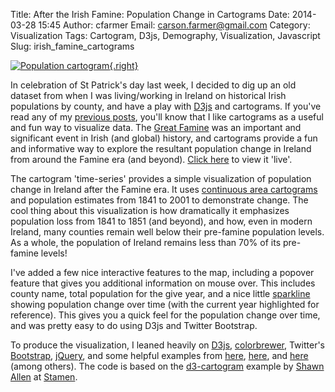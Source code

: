 Title: After the Irish Famine: Population Change in Cartograms
Date: 2014-03-28 15:45
Author: cfarmer
Email: carson.farmer@gmail.com
Category: Visualization
Tags: Cartogram, D3js, Demography, Visualization, Javascript
Slug: irish_famine_cartograms

[![Population cartogram][image]{.right}][irish-famine]

In celebration of St Patrick's day last week, I decided to dig up an old dataset from when I was living/working in Ireland on historical Irish populations by county, and have a play with [D3js][] and cartograms. If you've read any of my [previous posts][], you'll know that I like cartograms as a useful and fun way to visualize data. The [Great Famine][] was an important and significant event in Irish (and global) history, and cartograms provide a fun and informative way to explore the resultant population change in Ireland from around the Famine era (and beyond). [Click here][irish-famine] to view it 'live'.

The cartogram 'time-series' provides a simple visualization of population change in Ireland after the Famine era. It uses [continuous area cartograms][paper] and population estimates from 1841 to 2001 to demonstrate change. The cool thing about this visualization is how dramatically it emphasizes population loss from 1841 to 1851 (and beyond), and how, even in modern Ireland, many counties remain well below their pre-famine population levels. As a whole, the population of Ireland remains less than 70% of its pre-famine levels!

<!--more-->

I've added a few nice interactive features to the map, including a popover feature that gives you additional information on mouse over. This includes county name, total population for the give year, and a nice little [sparkline][] showing population change over time (with the current year highlighted for reference). This gives you a quick feel for the population change over time, and was pretty easy to do using D3js and Twitter Bootstrap.

To produce the visualization, I leaned heavily on [D3js][], [colorbrewer][], Twitter's [Bootstrap][], [jQuery][], and some helpful examples from [here][here-one], [here][here-two], and [here][here-three] (among others). The code is based on the [d3-cartogram][] example by [Shawn Allen][] at [Stamen][].

[previous posts]: {filename}olympic-cartogram.md
[image]: {filename}/images/irish-famine.png
[D3js]: http://d3js.org/
[irish-famine]: {filename}/pages/irish-famine.md
[paper]: http://lambert.nico.free.fr/tp/biblio/Dougeniketal1985.pdf
[sparkline]: http://en.wikipedia.org/wiki/Sparkline
[Great Famine]: http://en.wikipedia.org/wiki/Great_Famine_(Ireland)
[colorbrewer]: http://colorbrewer2.org
[Bootstrap]: http://getbootstrap.com/
[jQuery]: http://jquery.com/
[here-one]: http://www.tnoda.com/blog/2013-12-19
[here-two]: http://benjchristensen.com/2011/08/08/simple-sparkline-using-svg-path-and-d3-js/
[here-three]: http://jsfiddle.net/eQmYX/77/
[d3-cartogram]: https://github.com/shawnbot/d3-cartogram
[Shawn Allen]: http://stamen.com/studio/shawn
[Stamen]: http://stamen.com